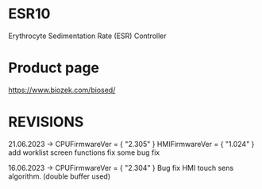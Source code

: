 # ESR10
 Erythrocyte Sedimentation Rate (ESR) Controller


# Product page
https://www.biozek.com/biosed/

# REVISIONS
21.06.2023 -> CPUFirmwareVer = { "2.305" } 	HMIFirmwareVer = { "1.024" }
	add worklist screen functions
	fix some bug fix
	
16.06.2023 -> CPUFirmwareVer = { "2.304" }	Bug fix HMI touch sens algorithm. (double buffer used)
